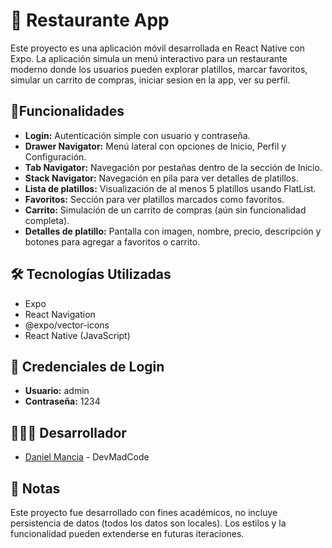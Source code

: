 # 📱 Restaurante App 
Este proyecto es una aplicación móvil desarrollada en React Native con Expo. La aplicación simula un menú interactivo para un restaurante moderno donde los usuarios pueden explorar platillos, marcar favoritos, simular un carrito de compras, iniciar sesion en la app, ver su perfil.

## 🎯Funcionalidades
- **Login:** Autenticación simple con usuario y contraseña.
- **Drawer Navigator:** Menú lateral con opciones de Inicio, Perfil y Configuración.
- **Tab Navigator:** Navegación por pestañas dentro de la sección de Inicio.
- **Stack Navigator:** Navegación en pila para ver detalles de platillos.
- **Lista de platillos:** Visualización de al menos 5 platillos usando FlatList.
- **Favoritos:** Sección para ver platillos marcados como favoritos.
- **Carrito:** Simulación de un carrito de compras (aún sin funcionalidad completa).
- **Detalles de platillo:** Pantalla con imagen, nombre, precio, descripción y botones para agregar a favoritos o carrito.

## 🛠 Tecnologías Utilizadas
- Expo
- React Navigation
- @expo/vector-icons
- React Native (JavaScript)

## 🔐 Credenciales de Login
- **Usuario:** admin
- **Contraseña:** 1234

## 👨🏽‍💻 Desarrollador
- [Daniel Mancia](https://github.com/Daniel-Mancia22) - DevMadCode

## 📄 Notas
Este proyecto fue desarrollado con fines académicos, no incluye persistencia de datos (todos los datos son locales).
Los estilos y la funcionalidad pueden extenderse en futuras iteraciones.
